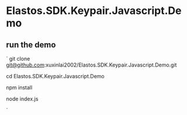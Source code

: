# Elastos.SDK.Keypair.Javascript.Demo

## run the demo
`
git clone git@github.com:xuxinlai2002/Elastos.SDK.Keypair.Javascript.Demo.git

cd Elastos.SDK.Keypair.Javascript.Demo

npm install

node index.js

`